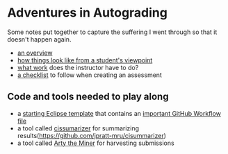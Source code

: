 # Adventures in Autograding

Some notes put together to capture the suffering I went through so that it doesn't happen again.

- [an overview](overview.md)
- [how things look like from a student's viewpoint](sample-student-run.md)
- [what work](instructor-work.md) does the instructor have to do?
- [a checklist](the-checklist.md) to follow when creating an assessment

## Code and tools needed to play along

- a [starting Eclipse template](https://github.com/jpratt-mru/starting-autograded-template.git) that contains an [important GitHub Workflow file](talking-about-workflow.md)
- a tool called [cissumarizer](cissumarizer.md) for summarizing results(https://github.com/jpratt-mru/cisummarizer)
- a tool called [Arty the Miner](arty.md) for harvesting submissions
